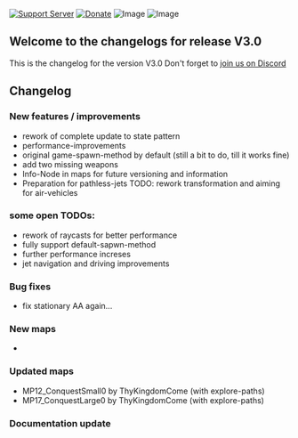 [![Support Server](https://img.shields.io/discord/862736286774198322.svg?label=Discord&logo=Discord&colorB=7289da&style=for-the-badge)](https://discord.com/invite/FKamccAEqz)
[![Donate](https://img.shields.io/badge/Donate-PayPal-green.svg?style=for-the-badge)](https://www.paypal.me/joe91de)
![Image](https://img.shields.io/github/downloads/Joe91/fun-bots/total?style=for-the-badge)
![Image](https://img.shields.io/github/stars/Joe91/fun-bots?style=for-the-badge)

## Welcome to the changelogs for release **V3.0**
This is the changelog for the version V3.0 Don't forget to [join us on Discord](https://discord.com/invite/FKamccAEqz)

## Changelog

### New features / improvements
* rework of complete update to state pattern
* performance-improvements
* original game-spawn-method by default (still a bit to do, till it works fine)
* add two missing weapons
* Info-Node in maps for future versioning and information
* Preparation for pathless-jets TODO: rework transformation and aiming for air-vehicles

### some open TODOs:
* rework of raycasts for better performance
* fully support default-sapwn-method
* further performance increses
* jet navigation and driving improvements

### Bug fixes
* fix stationary AA again...

### New maps
* 

### Updated maps
* MP12_ConquestSmall0 by ThyKingdomCome (with explore-paths)
* MP17_ConquestLarge0 by ThyKingdomCome (with explore-paths)

### Documentation update

